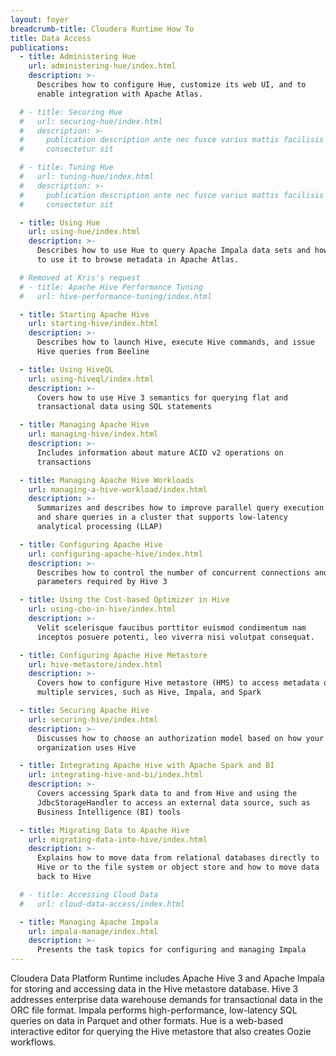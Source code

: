 ```yaml
---
layout: foyer
breadcrumb-title: Cloudera Runtime How To
title: Data Access
publications:
  - title: Administering Hue
    url: administering-hue/index.html
    description: >-
      Describes how to configure Hue, customize its web UI, and to
      enable integration with Apache Atlas.

  # - title: Securing Hue
  #   url: securing-hue/index.html
  #   description: >-
  #     publication description ante nec fusce varius mattis facilisis
  #     consectetur sit

  # - title: Tuning Hue
  #   url: tuning-hue/index.html
  #   description: >-
  #     publication description ante nec fusce varius mattis facilisis
  #     consectetur sit

  - title: Using Hue
    url: using-hue/index.html
    description: >-
      Describes how to use Hue to query Apache Impala data sets and how
      to use it to browse metadata in Apache Atlas.

  # Removed at Kris's request
  # - title: Apache Hive Performance Tuning
  #   url: hive-performance-tuning/index.html

  - title: Starting Apache Hive
    url: starting-hive/index.html
    description: >-
      Describes how to launch Hive, execute Hive commands, and issue
      Hive queries from Beeline

  - title: Using HiveQL
    url: using-hiveql/index.html
    description: >-
      Covers how to use Hive 3 semantics for querying flat and
      transactional data using SQL statements

  - title: Managing Apache Hive
    url: managing-hive/index.html
    description: >-
      Includes information about mature ACID v2 operations on
      transactions

  - title: Managing Apache Hive Workloads
    url: managing-a-hive-workload/index.html
    description: >-
      Summarizes and describes how to improve parallel query execution
      and share queries in a cluster that supports low-latency
      analytical processing (LLAP)

  - title: Configuring Apache Hive
    url: configuring-apache-hive/index.html
    description: >-
      Describes how to control the number of concurrent connections and
      parameters required by Hive 3

  - title: Using the Cost-based Optimizer in Hive
    url: using-cbo-in-hive/index.html
    description: >-
      Velit scelerisque faucibus porttitor euismod condimentum nam
      inceptos posuere potenti, leo viverra nisi volutpat consequat.

  - title: Configuring Apache Hive Metastore
    url: hive-metastore/index.html
    description: >-
      Covers how to configure Hive metastore (HMS) to access metadata of
      multiple services, such as Hive, Impala, and Spark

  - title: Securing Apache Hive
    url: securing-hive/index.html
    description: >-
      Discusses how to choose an authorization model based on how your
      organization uses Hive

  - title: Integrating Apache Hive with Apache Spark and BI
    url: integrating-hive-and-bi/index.html
    description: >-
      Covers accessing Spark data to and from Hive and using the
      JdbcStorageHandler to access an external data source, such as
      Business Intelligence (BI) tools

  - title: Migrating Data to Apache Hive
    url: migrating-data-into-hive/index.html
    description: >-
      Explains how to move data from relational databases directly to
      Hive or to the file system or object store and how to move data
      back to Hive

  # - title: Accessing Cloud Data
  #   url: cloud-data-access/index.html

  - title: Managing Apache Impala
    url: impala-manage/index.html
    description: >-
      Presents the task topics for configuring and managing Impala
---
```

Cloudera Data Platform Runtime includes Apache Hive 3 and Apache Impala
for storing and accessing data in the Hive metastore database. Hive 3 
addresses enterprise data warehouse demands for transactional data in 
the ORC file format. Impala performs high-performance, low-latency SQL 
queries on data in Parquet and other formats. Hue is a web-based interactive 
editor for querying the Hive metastore that also creates Oozie workflows.
